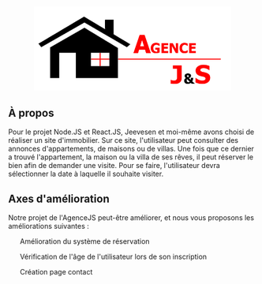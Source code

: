 <p align="center">
    <img src="src/client/public/img/logo_js.png" width="400">
</p>

## À propos

Pour le projet Node.JS et React.JS, Jeevesen et moi-même avons choisi de réaliser un site d'immobilier.
Sur ce site, l'utilisateur peut consulter des annonces d'appartements, de maisons ou de villas.
Une fois que ce dernier a trouvé l'appartement, la maison ou la villa de ses rêves, il peut réserver le bien afin de demander une visite. Pour se faire, l'utilisateur devra sélectionner la date à laquelle il souhaite visiter.

## Axes d'amélioration

Notre projet de l'AgenceJS peut-être améliorer, et nous vous proposons les améliorations suivantes :
<ol>Amélioration du système de réservation</ol>
<ol>Vérification de l'âge de l'utilisateur lors de son inscription</ol>
<ol>Création page contact</ol>
